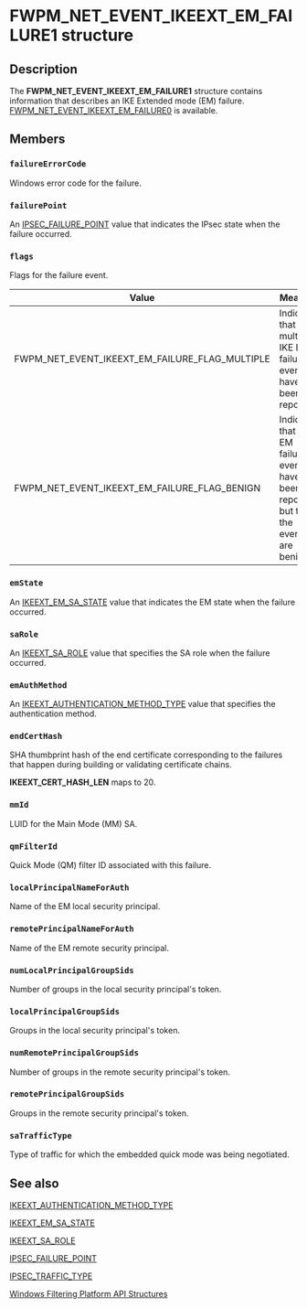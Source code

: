 # FWPM_NET_EVENT_IKEEXT_EM_FAILURE1 structure

## Description

The **FWPM_NET_EVENT_IKEEXT_EM_FAILURE1** structure contains information that describes an IKE Extended mode (EM) failure.
[FWPM_NET_EVENT_IKEEXT_EM_FAILURE0](https://learn.microsoft.com/windows/win32/api/fwpmtypes/ns-fwpmtypes-fwpm_net_event_ikeext_em_failure0) is available.

## Members

### `failureErrorCode`

Windows error code for the failure.

### `failurePoint`

An [IPSEC_FAILURE_POINT](https://learn.microsoft.com/windows/win32/api/ipsectypes/ne-ipsectypes-ipsec_failure_point) value that indicates the IPsec state when the failure occurred.

### `flags`

Flags for the failure event.

| Value | Meaning |
| ----- | ------- |
| FWPM_NET_EVENT_IKEEXT_EM_FAILURE_FLAG_MULTIPLE | Indicates that multiple IKE EM failure events have been reported. |
| FWPM_NET_EVENT_IKEEXT_EM_FAILURE_FLAG_BENIGN | Indicates that IKE EM failure events have been reported, but that the events are benign. |

### `emState`

An [IKEEXT_EM_SA_STATE](https://learn.microsoft.com/windows/win32/api/iketypes/ne-iketypes-ikeext_em_sa_state) value that indicates the EM state when the failure occurred.

### `saRole`

An [IKEEXT_SA_ROLE](https://learn.microsoft.com/windows/win32/api/iketypes/ne-iketypes-ikeext_sa_role) value that specifies the SA role when the failure occurred.

### `emAuthMethod`

An [IKEEXT_AUTHENTICATION_METHOD_TYPE](https://learn.microsoft.com/windows/win32/api/iketypes/ne-iketypes-ikeext_authentication_method_type) value that specifies the authentication method.

### `endCertHash`

SHA thumbprint hash of the end certificate corresponding to the failures that happen during building or validating certificate chains.

**IKEEXT_CERT_HASH_LEN** maps to 20.

### `mmId`

LUID for the Main Mode (MM) SA.

### `qmFilterId`

Quick Mode (QM) filter ID associated with this failure.

### `localPrincipalNameForAuth`

Name of the EM local security principal.

### `remotePrincipalNameForAuth`

Name of the EM remote security principal.

### `numLocalPrincipalGroupSids`

Number of groups in the local security principal's token.

### `localPrincipalGroupSids`

Groups in the local security principal's token.

### `numRemotePrincipalGroupSids`

Number of groups in the remote security principal's token.

### `remotePrincipalGroupSids`

Groups in the remote security principal's token.

### `saTrafficType`

Type of traffic for which the embedded quick mode was being negotiated.

## See also

[IKEEXT_AUTHENTICATION_METHOD_TYPE](https://learn.microsoft.com/windows/win32/api/iketypes/ne-iketypes-ikeext_authentication_method_type)

[IKEEXT_EM_SA_STATE](https://learn.microsoft.com/windows/win32/api/iketypes/ne-iketypes-ikeext_em_sa_state)

[IKEEXT_SA_ROLE](https://learn.microsoft.com/windows/win32/api/iketypes/ne-iketypes-ikeext_sa_role)

[IPSEC_FAILURE_POINT](https://learn.microsoft.com/windows/win32/api/ipsectypes/ne-ipsectypes-ipsec_failure_point)

[IPSEC_TRAFFIC_TYPE](https://learn.microsoft.com/windows/win32/api/ipsectypes/ne-ipsectypes-ipsec_traffic_type)

[Windows Filtering Platform API Structures](https://learn.microsoft.com/windows/desktop/FWP/fwp-structs)